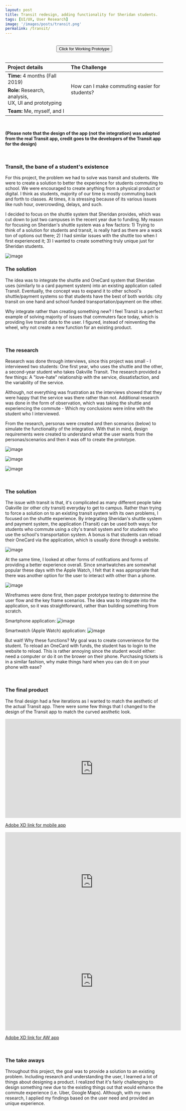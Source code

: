 ```yaml
---
layout: post
title: Transit redesign, adding functionality for Sheridan students.
tags: [UI/UX, User Research]
image: '/images/posts/transit.png'
permalink: /transit/
---
```


<br>

<center><button class='c-btn c-btn--small' onclick="window.location.href = 'https://xd.adobe.com/view/41d5c0b7-eda9-420f-4deb-c0afe5c24466-37e4/';">Click for Working Prototype</button></center>

<br>

<table>
<colgroup>
<col width="40%" />
<col width="60%" />
</colgroup>
<thead>
<tr align="left">
<th>Project details</th>
<th>The Challenge</th>
</tr>
</thead>
<tbody>
<tr>
<td markdown="span"><b>Time:</b> 4 months (Fall 2019)</td>
<td rowspan="2">How can I make commuting easier for students?</td>
</tr>
<tr>
<td markdown="span"><b>Role:</b> Research, analysis, <br>UX, UI and prototyping</td>
</tr>
<tr>
<td markdown="span"><b>Team:</b> Me, myself, and I</td>
</tr>
</tbody>
</table>

<br>

<b>(Please note that the design of the app (not the integration) was adapted from the real Transit app, credit goes to the developers of the Transit app for the design)</b>

<br>

### Transit, the bane of a student's existence

For this project, the problem we had to solve was transit and students. We were to create a solution to better the experience for students commuting to school. We were encouraged to create anything from a physical product or digital. I think as students, majority of our time is mostly commuting back and forth to classes. At times, it is stressing because of its various issues like rush hour, overcrowding, delays, and such. 

I decided to focus on the shuttle system that Sheridan provides, which was cut down to just two campuses in the recent year due to funding. My reason for focusing on Sheridan's shuttle system was a few factors: 1) Trying to think of a solution for students and transit, is really hard as there are a wack ton of options out there; 2) I had similar issues with the shuttle too when I first experienced it; 3) I wanted to create something truly unique just for Sheridan students.

![image](/images/posts/transit1.png)

### The solution

The idea was to integrate the shuttle and OneCard system that Sheridan uses (similarly to a card payment system) into an existing application called Transit. Eventually, the concept was to expand it to other school's shuttle/payment systems so that students have the best of both worlds: city transit on one hand and school funded transportation/payment on the other.

Why integrate rather than creating something new? I feel Transit is a perfect example of solving majority of issues that commuters face today, which is providing live transit data to the user. I figured, instead of reinventing the wheel, why not create a new function for an existing product.

<br>

### The research

Research was done through interviews, since this project was small - I interviewed two students: One first year, who uses the shuttle and the other, a second-year student who takes Oakville Transit. The research provided a few things: A "love-hate" relationship with the service, dissatisfaction, and the variability of the service.

Although, not everything was frustration as the interviews showed that they were happy that the service was there rather than not. Additional research was done in the form of observation, which was taking the shuttle and experiencing the commute - Which my conclusions were inline with the student who I interviewed.

From the research, personas were created and then scenarios (below) to simulate the functionality of the integration. With that in mind, design requirements were created to understand what the user wants from the personas/scenarios and then it was off to create the prototype.

![image](/images/posts/transit2.png)

![image](/images/posts/transit3.png)

![image](/images/posts/transit4.png)

<br>

### The solution

The issue with transit is that, it's complicated as many different people take Oakville (or other city transit) everyday to get to campus. Rather than trying to force a solution on to an existing transit system with its own problems, I focused on the shuttle experience. By integrating Sheridan's shuttle system and payment system, the application (Transit) can be used both ways: for students who commute using a city's transit system and for students who use the school's transportation system. A bonus is that students can reload their OneCard via the application, which is usually done through a website.

![image](/images/posts/transit5.png)

At the same time, I looked at other forms of notifcations and forms of providing a better experience overall. Since smartwatches are somewhat popular these days with the Apple Watch, I felt that it was appropriate that there was another option for the user to interact with other than a phone.

![image](/images/posts/transit6.png)
    
Wireframes were done first, then paper prototype testing to determine the user flow and the key frame scenarios. The idea was to integrate into the application, so it was straightforward, rather than building something from scratch.

Smartphone application:
![image](/images/posts/transit7.gif)

Smartwatch (Apple Watch) application:
![image](/images/posts/transit8.gif)

But wait! Why these functions? My goal was to create convenience for the student. To reload an OneCard with funds, the student has to login to the website to reload. This is rather annoying since the student would either: need a computer or do it on the brower on their phone. Purchasing tickets is in a similar fashion, why make things hard when you can do it on your phone with ease?

<br>

### The final product

The final design had a few iterations as I wanted to match the aesthetic of the actual Transit app. There were some few things that I changed to the design of the Transit app to match the curved aesthetic look.

<iframe width="560" height="315" src="https://www.youtube.com/embed/8HFv4kGCA1U" frameborder="0" allow="accelerometer; autoplay; encrypted-media; gyroscope; picture-in-picture" allowfullscreen></iframe>

<a href="https://xd.adobe.com/view/41d5c0b7-eda9-420f-4deb-c0afe5c24466-37e4/">Adobe XD link for mobile app</a>

<iframe width="560" height="315" src="https://www.youtube.com/embed/dK1qhvZQMOI" frameborder="0" allow="accelerometer; autoplay; encrypted-media; gyroscope; picture-in-picture" allowfullscreen></iframe>

<iframe width="560" height="315" src="https://www.youtube.com/embed/TwIIYmPU8ZA" frameborder="0" allow="accelerometer; autoplay; encrypted-media; gyroscope; picture-in-picture" allowfullscreen></iframe>

<a href="https://xd.adobe.com/view/53789c02-e1b8-40ae-5e5f-6407566c4d51-2549/">Adobe XD link for AW app</a>

<br>

### The take aways

Throughout this project, the goal was to provide a solution to an existing problem. Including research and understanding the user, I learned a lot of things about designing a product. I realized that it's fairly challenging to design something new due to the existing things out that would enhance the commute experience (i.e. Uber, Google Maps). Although, with my own research, I applied my findings based on the user need and provided an unique experience.

<br>
